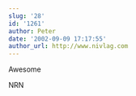 ```yaml
---
slug: '28'
id: '1261'
author: Peter
date: '2002-09-09 17:17:55'
author_url: http://www.nivlag.com
---
```

Awesome

NRN
